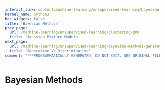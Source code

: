 ```yaml
---
interact_link: content/machine-learning/unsupervised-learning/bayesian-methods/bayesian-methods.ipynb
kernel_name: python3
has_widgets: false
title: 'Bayesian Methods'
prev_page:
  url: /machine-learning/unsupervised-learning/clustering/gmm
  title: 'Gaussian Mixture Models'
next_page:
  url: /machine-learning/unsupervised-learning/bayesian-methods/generative-vs-discriminative
  title: 'Generative Vs Discriminative'
comment: "***PROGRAMMATICALLY GENERATED, DO NOT EDIT. SEE ORIGINAL FILES IN /content***"
---
```



# Bayesian Methods

